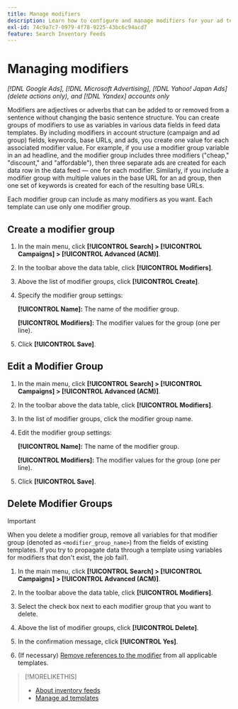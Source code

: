```yaml
---
title: Manage modifiers
description: Learn how to configure and manage modifiers for your ad templates for inventory data feeds.
exl-id: 74c9a7c7-0979-4f78-9225-43bc6c94acd7
feature: Search Inventory Feeds
---
```

# Managing modifiers

*[!DNL Google Ads], [!DNL Microsoft Advertising], [!DNL Yahoo! Japan Ads] (delete actions only), and [!DNL Yandex] accounts only*

Modifiers are adjectives or adverbs that can be added to or removed from a sentence without changing the basic sentence structure. You can create groups of modifiers to use as variables in various data fields in feed data templates. By including modifiers in account structure (campaign and ad group) fields, keywords, base URLs, and ads, you create one value for each associated modifier value. For example, if you use a modifier group variable in an ad headline, and the modifier group includes three modifiers ("cheap," "discount," and "affordable"), then three separate ads are created for each data row in the data feed &mdash; one for each modifier. Similarly, if you include a modifier group with multiple values in the base URL for an ad group, then one set of keywords is created for each of the resulting base URLs.

Each modifier group can include as many modifiers as you want. Each template can use only one modifier group.

## Create a modifier group

1. In the main menu, click **[!UICONTROL Search] > [!UICONTROL Campaigns] > [!UICONTROL Advanced (ACM)]**.

1. In the toolbar above the data table, click **[!UICONTROL Modifiers]**.

1. Above the list of modifier groups, click **[!UICONTROL Create]**.

1. Specify the modifier group settings:

   **[!UICONTROL Name]:** The name of the modifier group.
   
   **[!UICONTROL Modifiers]:** The modifier values for the group (one per line).

1. Click **[!UICONTROL Save]**.

## Edit a Modifier Group

1. In the main menu, click **[!UICONTROL Search] > [!UICONTROL Campaigns] > [!UICONTROL Advanced (ACM)]**.

1. In the toolbar above the data table, click **[!UICONTROL Modifiers]**.

1. In the list of modifier groups, click the modifier group name.

1. Edit the modifier group settings:

   **[!UICONTROL Name]:** The name of the modifier group.
   
   **[!UICONTROL Modifiers]:** The modifier values for the group (one per line).

1. Click **[!UICONTROL Save]**.

## Delete Modifier Groups

>[!IMPORTANT]
>
>When you delete a modifier group, remove all variables for that modifier group (denoted as `<modifier_group_name>`) from the fields of existing templates. If you try to propagate data through a template using variables for modifiers that don't exist, the job fail1.

1. In the main menu, click **[!UICONTROL Search] > [!UICONTROL Campaigns] > [!UICONTROL Advanced (ACM)]**.

1. In the toolbar above the data table, click **[!UICONTROL Modifiers]**.

1. Select the check box next to each modifier group that you want to delete.

1. Above the list of modifier groups, click **[!UICONTROL Delete]**.

1. In the confirmation message, click **[!UICONTROL Yes]**.

1. (If necessary) [Remove references to the modifier](/help/search-social-commerce/campaign-management/inventory-feeds/ad-templates/ad-template-manage.md) from all applicable templates.

>[!MORELIKETHIS]
>
>* [About inventory feeds](/help/search-social-commerce/campaign-management/inventory-feeds/inventory-feeds-about.md)
>* [Manage ad templates](/help/search-social-commerce/campaign-management/inventory-feeds/ad-templates/ad-template-manage.md)
